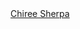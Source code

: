 <html>
  <head>
  <script type="text/javascript" src="https://platform.linkedin.com/badges/js/profile.js" async defer></script>
  </head>
<div class="LI-profile-badge"  data-version="v1" data-size="large" data-locale="en_US" data-type="horizontal" data-theme="dark" data-vanity="chiree-sherpa"><a class="LI-simple-link" href='https://np.linkedin.com/in/chiree-sherpa?trk=profile-badge'>Chiree Sherpa</a></div>
</html>
